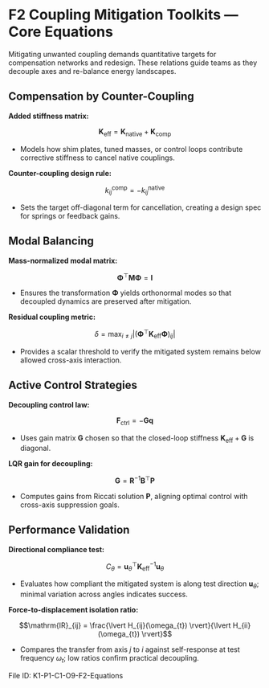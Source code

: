 # F2 Coupling Mitigation Toolkits — Core Equations

Mitigating unwanted coupling demands quantitative targets for compensation networks and redesign. These relations guide teams as they decouple axes and re-balance energy landscapes.

## Compensation by Counter-Coupling
**Added stiffness matrix:**

$$\mathbf{K}_{\text{eff}} = \mathbf{K}_{\text{native}} + \mathbf{K}_{\text{comp}}$$

- Models how shim plates, tuned masses, or control loops contribute corrective stiffness to cancel native couplings.

**Counter-coupling design rule:**

$$k_{ij}^{\text{comp}} = -k_{ij}^{\text{native}}$$

- Sets the target off-diagonal term for cancellation, creating a design spec for springs or feedback gains.

## Modal Balancing
**Mass-normalized modal matrix:**

$$\mathbf{\Phi}^{\top} \mathbf{M} \mathbf{\Phi} = \mathbf{I}$$

- Ensures the transformation $\mathbf{\Phi}$ yields orthonormal modes so that decoupled dynamics are preserved after mitigation.

**Residual coupling metric:**

$$\delta = \max_{i \neq j} \lvert (\mathbf{\Phi}^{\top} \mathbf{K}_{\text{eff}} \mathbf{\Phi})_{ij} \rvert$$

- Provides a scalar threshold to verify the mitigated system remains below allowed cross-axis interaction.

## Active Control Strategies
**Decoupling control law:**

$$\mathbf{F}_{\text{ctrl}} = -\mathbf{G} \mathbf{q}$$

- Uses gain matrix $\mathbf{G}$ chosen so that the closed-loop stiffness $\mathbf{K}_{\text{eff}} + \mathbf{G}$ is diagonal.

**LQR gain for decoupling:**

$$\mathbf{G} = \mathbf{R}^{-1} \mathbf{B}^{\top} \mathbf{P}$$

- Computes gains from Riccati solution $\mathbf{P}$, aligning optimal control with cross-axis suppression goals.

## Performance Validation
**Directional compliance test:**

$$C_{\theta} = \mathbf{u}_{\theta}^{\top} \mathbf{K}_{\text{eff}}^{-1} \mathbf{u}_{\theta}$$

- Evaluates how compliant the mitigated system is along test direction $\mathbf{u}_{\theta}$; minimal variation across angles indicates success.

**Force-to-displacement isolation ratio:**

$$\mathrm{IR}_{ij} = \frac{\lvert H_{ij}(\omega_{t}) \rvert}{\lvert H_{ii}(\omega_{t}) \rvert}$$

- Compares the transfer from axis $j$ to $i$ against self-response at test frequency $\omega_{t}$; low ratios confirm practical decoupling.

File ID: K1-P1-C1-O9-F2-Equations
